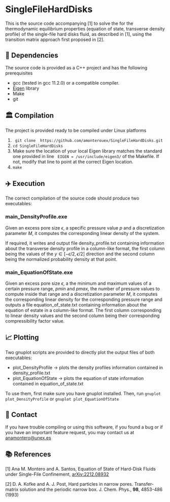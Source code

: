# SingleFileHardDisks

This is the source code accompanying [1] to solve the for the thermodynamic equilibrium properties (equation of state, transverse density profile) of the single-file hard disks fluid, as described in [1], using the transition matrix approach first proposed in [2].

## :ferris_wheel: Dependencies

The source code is provided as a C++ project and has the following prerequisites
- gcc (tested in gcc 11.2.0) or a compatible compiler.
- [Eigen](https://eigen.tuxfamily.org/index.php?title=Main_Page) library
- Make
- git

## :classical_building: Compilation

The project is provided ready to be compiled under Linux platforms
1. `` git clone  https://github.com/amonterouex/SingleFileHardDisks.git``
2. `` cd SingleFileHardDisks ``
4. Make sure the location of your local Eigen library matches the standard one provided in line
`` EIGEN = /usr/include/eigen3/``
of the Makefile. If not, modify that line to point at the correct Eigen location.
3. `` make ``

## :airplane: Execution

The correct compilation of the source code should produce two executables:

### main_DensityProfile.exe

Given an excess pore size $\epsilon$, a specific pressure value $p$ and a discretization parameter $M$, it computes the corresponding linear density of the system.

If required, it writes and output file density_profile.txt containing information about the transverse density profile in a column-like format, the first column being the values of the $y \in [-\epsilon/2, \epsilon/2]$ direction and the second column being the normalized probability density at that point.


### main_EquationOfState.exe

Given an excess pore size $\epsilon$, a the minimum and maximum values of a certain pressure range, $pmin$ and $pmax$, the number of pressure values to compute inside that range and a discretization parameter $M$, it computes the corresponding linear density for the corresponding pressure range and outputs a file equation_of_state.txt containing information about the equation of estate in a column-like format. The first column corresponding to linear density values and the second column being their corresponding compressibility factor value.

## :chart_with_upwards_trend: Plotting

Two gnuplot scripts are provided to directly plot the output files of both executables:
- plot_DensityProfile -> plots the density profiles information contained in density_profile.txt
- plot_EquationOfState -> plots the equation of state information contained in equation_of_state.txt

To use them, first make sure you have gnuplot installed. Then, run ``gnuplot plot_DensityProfile`` or ``gnuplot plot_EquationOfState``

## :envelope_with_arrow: Contact

If you have trouble compiling or using this software, if you found a bug or if you have an important feature request, you may contact us at <anamontero@unex.es>

## :books: References
[1] Ana M. Montero and A. Santos, Equation of State of Hard-Disk Fluids under Single-File Confinement, 	[arXiv:2212.08932](https://arxiv.org/abs/2212.08932)

[2] D. A. Kofke and A. J. Post, Hard particles in narrow pores. Transfer-matrix solution and the periodic narrow box. J. Chem. Phys., **98**, 4853-486 (1993)
